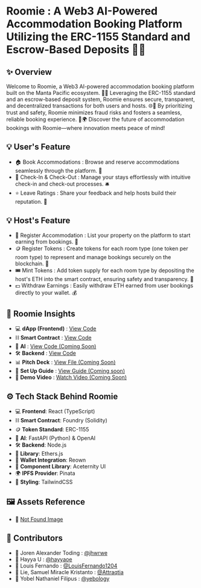 # Roomie : A Web3 AI-Powered Accommodation Booking Platform Utilizing the ERC-1155 Standard and Escrow-Based Deposits 🚀🚀

## ✨ Overview
Welcome to Roomie, a Web3 AI-powered accommodation booking platform built on the Manta Pacific ecosystem. 🏡✨ Leveraging the ERC-1155 standard and an escrow-based deposit system, Roomie ensures secure, transparent, and decentralized transactions for both users and hosts. 🌐🔐 By prioritizing trust and safety, Roomie minimizes fraud risks and fosters a seamless, reliable booking experience. 🚀🌍 Discover the future of accommodation bookings with Roomie—where innovation meets peace of mind!

## 💡 User's Feature
- 🏠 Book Accommodations : Browse and reserve accommodations seamlessly through the platform. 🌟
- 📅 Check-In & Check-Out : Manage your stays effortlessly with intuitive check-in and check-out processes. 🛎️
- ⭐ Leave Ratings : Share your feedback and help hosts build their reputation. 📝

## 💡 Host's Feature
- 🏡 Register Accommodation : List your property on the platform to start earning from bookings. 🏢
- 🪙 Register Tokens : Create tokens for each room type (one token per room type) to represent and manage bookings securely on the blockchain. 🌟
- 🎟️ Mint Tokens : Add token supply for each room type by depositing the host's ETH into the smart contract, ensuring safety and transparency. 🔐
- 💵 Withdraw Earnings : Easily withdraw ETH earned from user bookings directly to your wallet. 💰

## 🚀 Roomie Insights
- 💻 **dApp (Frontend)** : [View Code](https://github.com/LouisFernando1204/roomie-dapp.git)
- ⛓️ **Smart Contract** : [View Code](https://github.com/yebology/roomie-smartcontract.git)
- 🤖 **AI** : [View Code (Coming Soon)]()
- 🛠️ **Backend** : [View Code](https://github.com/LouisFernando1204/roomie-backend.git)
- 📊 **Pitch Deck** : [View File (Coming Soon)]()
- 📝 **Set Up Guide** : [View Guide (Coming soon)]()
- 🎥 **Demo Video** : [Watch Video (Coming Soon)]()

## ⚙️ Tech Stack Behind Roomie
- 💻 **Frontend**: React (TypeScript)  
- ⛓️ **Smart Contract**: Foundry (Solidity)  
- 🪙 **Token Standard**: ERC-1155  
- 🤖 **AI**: FastAPI (Python) & OpenAI
- 🛠️ **Backend**: Node.js
- 🔗 **Library**: Ethers.js  
- 💼 **Wallet Integration**: Reown  
- 🧩 **Component Library**: Aceternity UI  
- 🌍 **IPFS Provider**: Pinata  
- 🎨 **Styling**: TailwindCSS  

## 🖼️ Assets Reference
- 📢 [Not Found Image](https://www.flaticon.com/free-sticker/not-found_13725483?term=not+found&page=1&position=1&origin=search&related_id=13725483)

## 🤝 Contributors
- 🧑 Joren Alexander Toding : [@jhwrwe](https://github.com/jhwrwe)
- 🧑 Hayya U : [@hayyaoe](https://github.com/hayyaoe)
- 🧑 Louis Fernando : [@LouisFernando1204](https://github.com/LouisFernando1204)
- 🧑 Lie, Samuel Miracle Kristanto : [@Attraqtia](https://github.com/Attraqtia)
- 🧑 Yobel Nathaniel Filipus : [@yebology](https://github.com/yebology)
